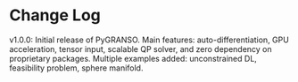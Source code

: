 # Change Log

v1.0.0: Initial release of PyGRANSO. Main features: auto-differentiation, GPU acceleration, tensor input, scalable QP solver, and zero dependency on proprietary packages. Multiple examples added: unconstrained DL, feasibility problem, sphere manifold.